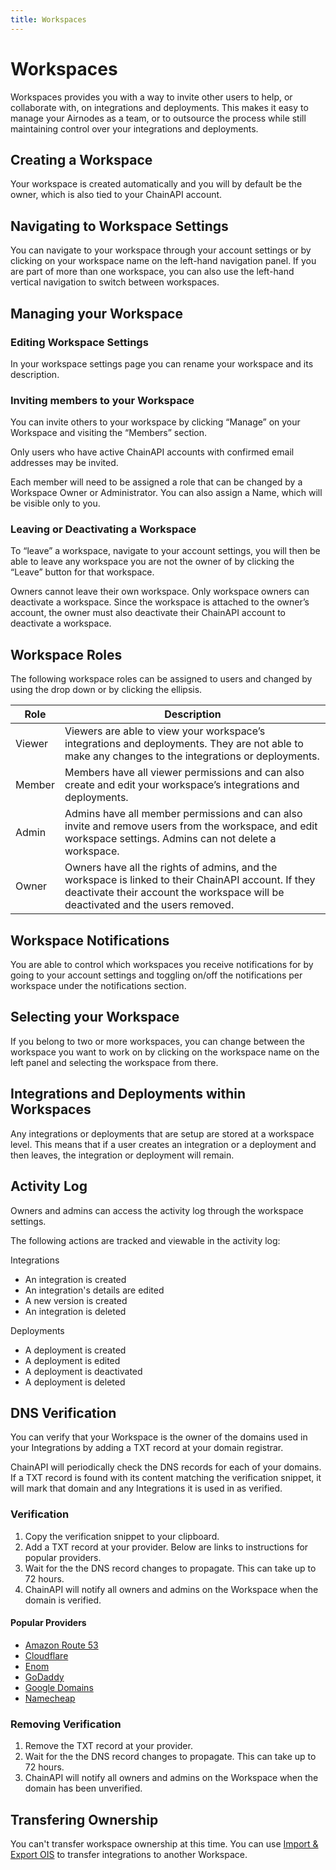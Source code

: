 ```yaml
---
title: Workspaces
---
```


# Workspaces

Workspaces provides you with a way to invite other users to help, or collaborate
with, on integrations and deployments. This makes it easy to manage your
Airnodes as a team, or to outsource the process while still maintaining control
over your integrations and deployments.

## Creating a Workspace

Your workspace is created automatically and you will by default be the owner,
which is also tied to your ChainAPI account.

## Navigating to Workspace Settings

You can navigate to your workspace through your account settings or by clicking
on your workspace name on the left-hand navigation panel. If you are part of
more than one workspace, you can also use the left-hand vertical navigation to
switch between workspaces.

## Managing your Workspace

### Editing Workspace Settings

In your workspace settings page you can rename your workspace and its
description.

### Inviting members to your Workspace

You can invite others to your workspace by clicking “Manage” on your Workspace
and visiting the “Members” section.

Only users who have active ChainAPI accounts with confirmed email addresses may
be invited.

Each member will need to be assigned a role that can be changed by a Workspace
Owner or Administrator. You can also assign a Name, which will be visible only
to you.

### Leaving or Deactivating a Workspace

To “leave” a workspace, navigate to your account settings, you will then be able
to leave any workspace you are not the owner of by clicking the “Leave” button
for that workspace.

Owners cannot leave their own workspace. Only workspace owners can deactivate a
workspace. Since the workspace is attached to the owner’s account, the owner
must also deactivate their ChainAPI account to deactivate a workspace.

## Workspace Roles

The following workspace roles can be assigned to users and changed by using the
drop down or by clicking the ellipsis.

| Role   | Description                                                                                                                                                                            |
| ------ | -------------------------------------------------------------------------------------------------------------------------------------------------------------------------------------- |
| Viewer | Viewers are able to view your workspace’s integrations and deployments. They are not able to make any changes to the integrations or deployments.                                      |
| Member | Members have all viewer permissions and can also create and edit your workspace’s integrations and deployments.                                                                        |
| Admin  | Admins have all member permissions and can also invite and remove users from the workspace, and edit workspace settings. Admins can not delete a workspace.                            |
| Owner  | Owners have all the rights of admins, and the workspace is linked to their ChainAPI account. If they deactivate their account the workspace will be deactivated and the users removed. |

## Workspace Notifications

You are able to control which workspaces you receive notifications for by going
to your account settings and toggling on/off the notifications per workspace
under the notifications section.

## Selecting your Workspace

If you belong to two or more workspaces, you can change between the workspace
you want to work on by clicking on the workspace name on the left panel and
selecting the workspace from there.

## Integrations and Deployments within Workspaces

Any integrations or deployments that are setup are stored at a workspace level.
This means that if a user creates an integration or a deployment and then
leaves, the integration or deployment will remain.

## Activity Log

Owners and admins can access the activity log through the workspace settings.

The following actions are tracked and viewable in the activity log:

Integrations

- An integration is created
- An integration's details are edited
- A new version is created
- An integration is deleted

Deployments

- A deployment is created
- A deployment is edited
- A deployment is deactivated
- A deployment is deleted

## DNS Verification

You can verify that your Workspace is the owner of the domains used in your
Integrations by adding a TXT record at your domain registrar.

ChainAPI will periodically check the DNS records for each of your domains. If a
TXT record is found with its content matching the verification snippet, it will
mark that domain and any Integrations it is used in as verified.

### Verification

1. Copy the verification snippet to your clipboard.
2. Add a TXT record at your provider. Below are links to instructions for popular providers.
3. Wait for the the DNS record changes to propagate. This can take up to 72
   hours.
4. ChainAPI will notify all owners and admins on the Workspace when the domain
   is verified.

#### Popular Providers

- [Amazon Route 53](https://docs.aws.amazon.com/Route53/latest/DeveloperGuide/ResourceRecordTypes.html#TXTFormat)
- [Cloudflare](https://developers.cloudflare.com/dns/manage-dns-records/how-to/create-dns-records/)
- [Enom](https://cp.enom.com/kb/kb/kb_0488-add-spf-txt-records.htm)
- [GoDaddy](https://za.godaddy.com/help/add-a-txt-record-19232)
- [Google Domains](https://support.google.com/a/answer/183895?hl=en)
- [Namecheap](https://www.namecheap.com/support/knowledgebase/article.aspx/317/2237/how-do-i-add-txtspfdkimdmarc-records-for-my-domain/)

### Removing Verification

1. Remove the TXT record at your provider.
2. Wait for the the DNS record changes to propagate. This can take up to 72
   hours.
3. ChainAPI will notify all owners and admins on the Workspace when the domain
   has been unverified.

## Transfering Ownership

You can't transfer workspace ownership at this time. You can use [Import & Export OIS](import-export.md) to transfer integrations to another Workspace.
